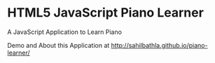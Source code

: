 # HTML5 JavaScript Piano Learner
A JavaScript Application to Learn Piano

Demo and About this Application at http://sahilbathla.github.io/piano-learner/
